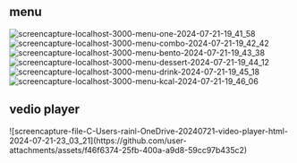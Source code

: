 <h2>menu</h2>

![screencapture-localhost-3000-menu-one-2024-07-21-19_41_58](https://github.com/user-attachments/assets/37f4f02c-bd1c-4870-9f81-9f8171a02788)
![screencapture-localhost-3000-menu-combo-2024-07-21-19_42_42](https://github.com/user-attachments/assets/f0d906cb-24cb-41e9-b0bc-f8545fe1388f)
![screencapture-localhost-3000-menu-bento-2024-07-21-19_43_38](https://github.com/user-attachments/assets/1242325f-5afa-47eb-bbb8-1a7270b605f8)
![screencapture-localhost-3000-menu-dessert-2024-07-21-19_44_12](https://github.com/user-attachments/assets/91c0467d-1aef-40bd-96d0-63db4f533260)
![screencapture-localhost-3000-menu-drink-2024-07-21-19_45_18](https://github.com/user-attachments/assets/f08ebd78-a222-48c7-9913-829285791062)
![screencapture-localhost-3000-menu-kcal-2024-07-21-19_46_06](https://github.com/user-attachments/assets/dfdc967a-ce08-4f4c-8283-f45afa4bdae5)

<h2>vedio player</h2>
![screencapture-file-C-Users-rainl-OneDrive-20240721-video-player-html-2024-07-21-23_03_21](https://github.com/user-attachments/assets/f46f6374-25fb-400a-a9d8-59cc97b435c2)
